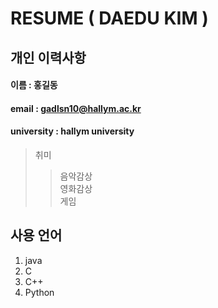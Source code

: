# RESUME ( DAEDU KIM )

## 개인 이력사항

#### 이름 : 홍길동
#### email : gadlsn10@hallym.ac.kr
#### university : hallym university

> 취미  
>> 음악감상   
>> 영화감상  
>> 게임  

## 사용 언어
1. java  
2. C  
3. C++  
4. Python  
